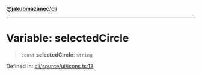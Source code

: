 [**@jakubmazanec/cli**](../../../README.md)

---

# Variable: selectedCircle

> `const` **selectedCircle**: `string`

Defined in:
[cli/source/ui/icons.ts:13](https://github.com/jakubmazanec/tools/blob/412167e80a7675933e43d5220a19d05130301e2d/packages/cli/source/ui/icons.ts#L13)
